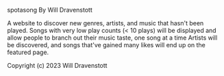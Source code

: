 spotasong 
By Will Dravenstott

A website to discover new genres, artists, and music that hasn't been played.
Songs with very low play counts (< 10 plays) will be displayed and allow people to branch out their music taste, one song at a time
Artists will be discovered, and songs that've gained many likes will end up on the featured page.

Copyright (c) 2023 Will Dravenstott
